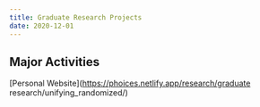 ```yaml
---
title: Graduate Research Projects
date: 2020-12-01
---
```




<!--more-->

## Major Activities


[Personal Website](https://phoices.netlify.app/research/graduate research/unifying_randomized/)


